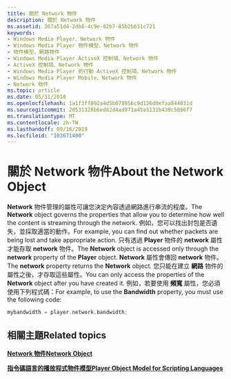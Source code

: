 ```yaml
---
title: 關於 Network 物件
description: 關於 Network 物件
ms.assetid: 367a51d4-2db8-4c9e-82b7-85b2b631c721
keywords:
- Windows Media Player、Network 物件
- Windows Media Player 物件模型、Network 物件
- 物件模型，網路物件
- Windows Media Player ActiveX 控制項、Network 物件
- ActiveX 控制項、Network 物件
- Windows Media Player 的行動 ActiveX 控制項、Network 物件
- Windows Media Player Mobile、Network 物件
- Network 物件
ms.topic: article
ms.date: 05/31/2018
ms.openlocfilehash: 1a1f3ff892a4d5b078956c9d126d0efaa844031d
ms.sourcegitcommit: 2d531328b6ed82d4ad971a45a5131b430c5866f7
ms.translationtype: MT
ms.contentlocale: zh-TW
ms.lasthandoff: 09/16/2019
ms.locfileid: "103671400"
---
```

# <a name="about-the-network-object"></a><span data-ttu-id="be453-111">關於 Network 物件</span><span class="sxs-lookup"><span data-stu-id="be453-111">About the Network Object</span></span>

<span data-ttu-id="be453-112">**Network** 物件管理的屬性可讓您決定內容透過網路進行串流的程度。</span><span class="sxs-lookup"><span data-stu-id="be453-112">The **Network** object governs the properties that allow you to determine how well the content is streaming through the network.</span></span> <span data-ttu-id="be453-113">例如，您可以找出封包是否遺失，並採取適當的動作。</span><span class="sxs-lookup"><span data-stu-id="be453-113">For example, you can find out whether packets are being lost and take appropriate action.</span></span> <span data-ttu-id="be453-114">只有透過 **Player** 物件的 **network** 屬性才能存取 **network** 物件。</span><span class="sxs-lookup"><span data-stu-id="be453-114">The **Network** object is accessed only through the **network** property of the **Player** object.</span></span> <span data-ttu-id="be453-115">**Network** 屬性會傳回 **network** 物件。</span><span class="sxs-lookup"><span data-stu-id="be453-115">The **network** property returns the **Network** object.</span></span> <span data-ttu-id="be453-116">您只能在建立 **網路** 物件的屬性之後，才存取這些屬性。</span><span class="sxs-lookup"><span data-stu-id="be453-116">You can only access the properties of the **Network** object after you have created it.</span></span> <span data-ttu-id="be453-117">例如，若要使用 **頻寬** 屬性，您必須使用下列程式碼：</span><span class="sxs-lookup"><span data-stu-id="be453-117">For example, to use the **Bandwidth** property, you must use the following code:</span></span>


```C++
mybandwidth = player.network.bandwidth;

```



## <a name="related-topics"></a><span data-ttu-id="be453-118">相關主題</span><span class="sxs-lookup"><span data-stu-id="be453-118">Related topics</span></span>

<dl> <dt>

[<span data-ttu-id="be453-119">**Network 物件**</span><span class="sxs-lookup"><span data-stu-id="be453-119">**Network Object**</span></span>](network-object.md)
</dt> <dt>

[<span data-ttu-id="be453-120">**指令碼語言的播放程式物件模型**</span><span class="sxs-lookup"><span data-stu-id="be453-120">**Player Object Model for Scripting Languages**</span></span>](player-object-model-for-scripting-languages.md)
</dt> </dl>

 

 




